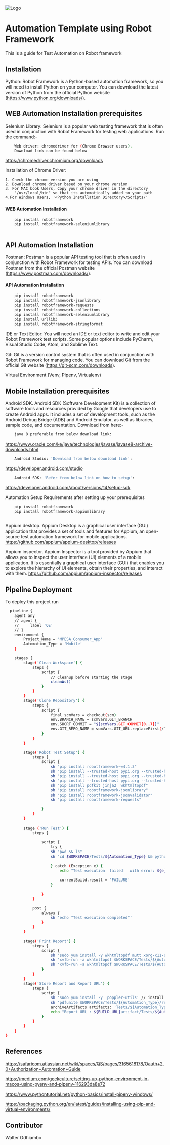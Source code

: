 
![Logo](https://miro.medium.com/v2/resize:fit:553/1*wnMQPTmEsIq0TiRgfX4hig.png)


# Automation Template using Robot Framework

This is a guide for Test Automation on Robot framework




## Installation

Python: Robot Framework is a Python-based automation framework, so you will need to install Python on your computer. You can download the latest version of Python from the official Python website (https://www.python.org/downloads/).

## WEB Automation Installation prerequisites
Selenium Library: Selenium is a popular web testing framework that is often used in conjunction with Robot Framework for testing web applications. Run the command:- 
```bash
    Web driver: chromedriver for (Chrome Browser users). 
    Download link can be found below
```
https://chromedriver.chromium.org/downloads

Installation of Chrome Driver:

    1. Check the chrome version you are using
    2. Download chrome driver based on your chrome version
    3. For MAC book Users, Copy your chrome driver in the directory
        "/usr/local/bin" so that its automatically added to your path
    4.For Windows Users, '<Python Installation Directory>/Scripts/'

#### WEB Automation Installation 

```bash
    pip install robotframework
    pip install robotframework-seleniumlibrary
  
```

## API Automation Installation 

Postman: Postman is a popular API testing tool that is often used in conjunction with Robot Framework for testing APIs. You can download Postman from the official Postman website (https://www.postman.com/downloads/).

#### API Automation Installation 

```bash
    pip install robotframework  
    pip install robotframework-jsonlibrary
    pip install robotframework-requests
    pip install robotframework-collections
    pip install robotframework-seleniumlibrary
    pip install urllib3
    pip install robotframework-stringformat

```

IDE or Text Editor: You will need an IDE or text editor to write and edit your Robot Framework test scripts. Some popular options include PyCharm, Visual Studio Code, Atom, and Sublime Text.

Git: Git is a version control system that is often used in conjunction with Robot Framework for managing code. You can download Git from the official Git website (https://git-scm.com/downloads).

Virtual Environment (Venv, Pipenv, Virtualenv)

## Mobile Installation prerequisites

Android SDK. Android SDK (Software Development Kit) is a collection of software tools and resources provided by Google that developers use to create Android apps. It includes a set of development tools, such as the Android Debug Bridge (ADB) and Android Emulator, as well as libraries, sample code, and documentation. Download from here:-
```bash
    java 8 preferable from below download link:
```
https://www.oracle.com/ke/java/technologies/javase/javase8-archive-downloads.html

```bash
    Android Studio: 'Download from below download link':
```
https://developer.android.com/studio

```bash
    Android SDK: 'Refer from below link on how to setup':
```
https://developer.android.com/about/versions/14/setup-sdk

Automation Setup Requirements after setting up your prerequisites

```bash
    pip install robotframework
    pip install robotframework-appiumlibrary
  
```
Appium desktop. Appium Desktop is a graphical user interface (GUI) application that provides a set of tools and features for Appium, an open-source test automation framework for mobile applications. https://github.com/appium/appium-desktop/releases

Appium inspector. Appium Inspector is a tool provided by Appium that allows you to inspect the user interface (UI) elements of a mobile application. It is essentially a graphical user interface (GUI) that enables you to explore the hierarchy of UI elements, obtain their properties, and interact with them.  https://github.com/appium/appium-inspector/releases
## Pipeline Deployment

To deploy this project run

```bash
  pipeline {
    agent any
    // agent {
    //     label 'QE'
    // }
    environment {
        Project_Name = 'MPESA_Consumer_App'
        Automation_Type = 'Mobile'
    }

    stages {
        stage('Clean Workspace') {
            steps {
                script {
                    // Cleanup before starting the stage
                    cleanWs()
                }
            }
        }
        stage('Clone Repository') {
            steps {
                script {
                    final scmVars = checkout(scm)
                    env.BRANCH_NAME = scmVars.GIT_BRANCH
                    env.SHORT_COMMIT = "${scmVars.GIT_COMMIT[0..7]}"
                    env.GIT_REPO_NAME = scmVars.GIT_URL.replaceFirst(/^.*\/([^\/]+?).git$/, '$1')
                }
            }
        }

        stage('Robot Test Setup') {
            steps {
                script {
                    sh "pip install robotframework~=4.1.3"
                    sh "pip install --trusted-host pypi.org --trusted-host pypi.python.org --trusted-host files.pythonhosted.org webdrivermanager"
                    sh "pip install --trusted-host pypi.org --trusted-host pypi.python.org --trusted-host files.pythonhosted.org --upgrade pip"
                    sh "pip install --trusted-host pypi.org --trusted-host pypi.python.org --trusted-host files.pythonhosted.org robotframework-seleniumlibrary"
                    sh "pip install pdfkit jinja2  wkhtmltopdf"
                    sh "pip install robotframework-jsonlibrary"
                    sh "pip install robotframework-jsonvalidator"
                    sh "pip install robotframework-requests"
                   
                }
            }
        }
      
        stage ('Run Test') {
            steps {
                
                script {
                    try { 
                    sh "pwd && ls" 
                    sh "cd $WORKSPACE/Tests/${Automation_Type} && python3 -m robot consumer_login.robot" 
                    
                    } catch (Exception e) { 
                        echo "Test execution  failed   with error: ${e}" 
                        
                        currentBuild.result = 'FAILURE' 
                    }
                    
                }
            }

            post { 
                always { 
                    sh 'echo "Test execution completed"' 
                } 
            }         
        }

        stage('Print Report') {
            steps {
                script {
                    sh 'sudo yum install -y wkhtmltopdf mutt xorg-x11-server-Xvfb' // install wkhtmltopdf and mutt
                    sh 'xvfb-run -a wkhtmltopdf $WORKSPACE/Tests/${Automation_Type}/log.html $WORKSPACE/Tests/${Automation_Type}/log.pdf' // convert log.html to log.pdf 
                    sh 'xvfb-run -a wkhtmltopdf $WORKSPACE/Tests/${Automation_Type}/report.html $WORKSPACE/Tests/${Automation_Type}/report.pdf' // convert report.html to report.pdf
                }
            }
        }
        stage('Store Report and Report URL') {
            steps {
                script {
                    sh 'sudo yum install -y  poppler-utils' // install poppler-utils
                    sh 'pdfunite $WORKSPACE/Tests/${Automation_Type}/report.pdf $WORKSPACE/Tests/${Automation_Type}/log.pdf  $WORKSPACE/Tests/${Automation_Type}/proj_results.pdf'
                    archiveArtifacts artifacts: 'Tests/${Automation_Type}/proj_results.pdf'
                    echo "Report URL : ${BUILD_URL}artifact/Tests/${Automation_Type}/proj_results.pdf"
                }
            }
        }
    }
}

```


## References

https://safaricom.atlassian.net/wiki/spaces/QS/pages/3165618178/Oauth+2.0+Authorization+Automation+Guide

https://medium.com/geekculture/setting-up-python-environment-in-macos-using-pyenv-and-pipenv-116293da8e72

https://www.pythontutorial.net/python-basics/install-pipenv-windows/

https://packaging.python.org/en/latest/guides/installing-using-pip-and-virtual-environments/


## Contributor

Walter Odhiambo

